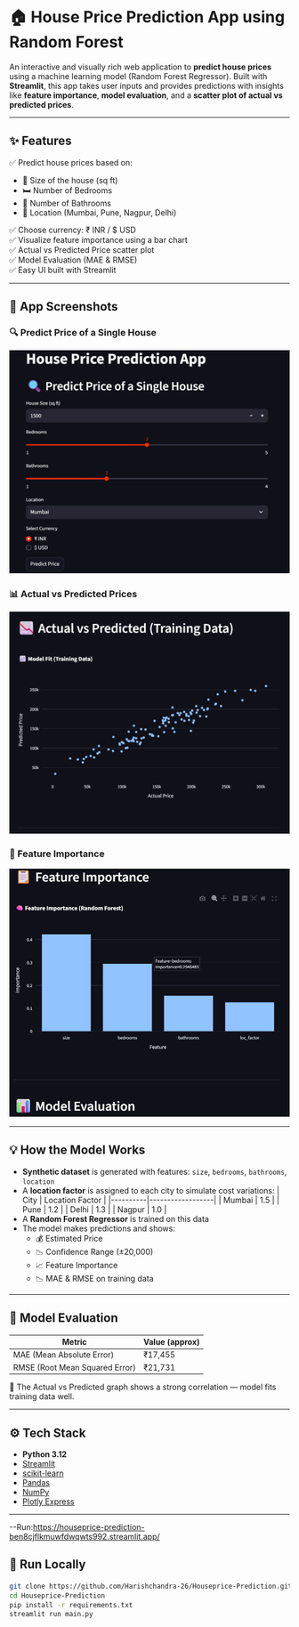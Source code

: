 # 🏠 House Price Prediction App using Random Forest

An interactive and visually rich web application to **predict house prices** using a machine learning model (Random Forest Regressor). Built with **Streamlit**, this app takes user inputs and provides predictions with insights like **feature importance**, **model evaluation**, and a **scatter plot of actual vs predicted prices**.

---

## ✨ Features

✅ Predict house prices based on:

- 📐 Size of the house (sq ft)  
- 🛏️ Number of Bedrooms  
- 🚿 Number of Bathrooms  
- 📍 Location (Mumbai, Pune, Nagpur, Delhi)  

✅ Choose currency: ₹ INR / $ USD  
✅ Visualize feature importance using a bar chart  
✅ Actual vs Predicted Price scatter plot  
✅ Model Evaluation (MAE & RMSE)  
✅ Easy UI built with Streamlit  

---

## 📸 App Screenshots

### 🔍 Predict Price of a Single House  
![UI](Screenshots/predict_ui.png)

### 📊 Actual vs Predicted Prices  
![Actual vs Predicted](Screenshots/actual_vs_predicted.png)

### 🧠 Feature Importance  
![Feature Importance](Screenshots/feature_importance.png)

---

## 💡 How the Model Works

- **Synthetic dataset** is generated with features: `size`, `bedrooms`, `bathrooms`, `location`
- A **location factor** is assigned to each city to simulate cost variations:
  | City     | Location Factor |
  |----------|------------------|
  | Mumbai   | 1.5              |
  | Pune     | 1.2              |
  | Delhi    | 1.3              |
  | Nagpur   | 1.0              |
- A **Random Forest Regressor** is trained on this data  
- The model makes predictions and shows:
  - 💰 Estimated Price
  - 📉 Confidence Range (±20,000)
  - 📈 Feature Importance
  - 📉 MAE & RMSE on training data

---

## 🧪 Model Evaluation

| Metric | Value (approx) |
|--------|----------------|
| MAE (Mean Absolute Error) | ₹17,455 |
| RMSE (Root Mean Squared Error) | ₹21,731 |

📌 The Actual vs Predicted graph shows a strong correlation — model fits training data well.

---

## ⚙️ Tech Stack

- **Python 3.12**
- [Streamlit](https://streamlit.io/)
- [scikit-learn](https://scikit-learn.org/)
- [Pandas](https://pandas.pydata.org/)
- [NumPy](https://numpy.org/)
- [Plotly Express](https://plotly.com/python/plotly-express/)

---
--Run:https://houseprice-prediction-ben8cjflkmuwfdwqwts992.streamlit.app/
## 🚀 Run Locally

```bash
git clone https://github.com/Harishchandra-26/Houseprice-Prediction.git
cd Houseprice-Prediction
pip install -r requirements.txt
streamlit run main.py


